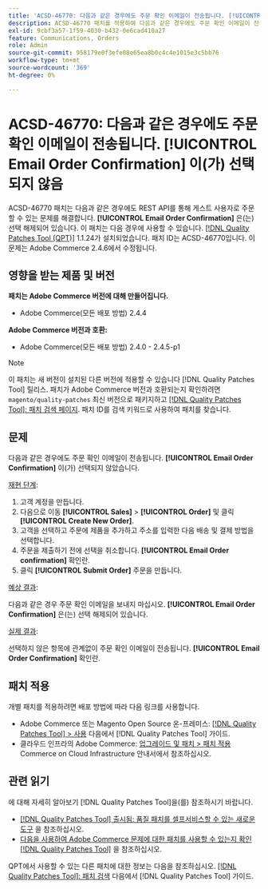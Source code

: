 ```yaml
---
title: 'ACSD-46770: 다음과 같은 경우에도 주문 확인 이메일이 전송됩니다. [!UICONTROL Email Order Confirmation] 선택되지 않음'
description: ACSD-46770 패치를 적용하여 다음과 같은 경우에도 주문 확인 이메일이 전송되는 Adobe Commerce 문제를 해결할 수 있습니다. [!UICONTROL Email Order Confirmation] 이(가) 선택되지 않았습니다.
exl-id: 9cbf3a57-1f59-4030-b432-0e6cad410a27
feature: Communications, Orders
role: Admin
source-git-commit: 958179e0f3efe08e65ea8b0c4c4e1015e3c5bb76
workflow-type: tm+mt
source-wordcount: '369'
ht-degree: 0%

---
```


# ACSD-46770: 다음과 같은 경우에도 주문 확인 이메일이 전송됩니다. **[!UICONTROL Email Order Confirmation]** 이(가) 선택되지 않음

ACSD-46770 패치는 다음과 같은 경우에도 REST API를 통해 게스트 사용자로 주문할 수 있는 문제를 해결합니다. **[!UICONTROL Email Order Confirmation]** 은(는) 선택 해제되어 있습니다. 이 패치는 다음 경우에 사용할 수 있습니다. [[!DNL Quality Patches Tool (QPT)]](/help/announcements/adobe-commerce-announcements/magento-quality-patches-released-new-tool-to-self-serve-quality-patches.md) 1.1.24가 설치되었습니다. 패치 ID는 ACSD-46770입니다. 이 문제는 Adobe Commerce 2.4.6에서 수정됩니다.

## 영향을 받는 제품 및 버전

**패치는 Adobe Commerce 버전에 대해 만들어집니다.**

* Adobe Commerce(모든 배포 방법) 2.4.4

**Adobe Commerce 버전과 호환:**

* Adobe Commerce(모든 배포 방법) 2.4.0 - 2.4.5-p1

>[!NOTE]
>
>이 패치는 새 버전이 설치된 다른 버전에 적용할 수 있습니다 [!DNL Quality Patches Tool] 릴리스. 패치가 Adobe Commerce 버전과 호환되는지 확인하려면 `magento/quality-patches` 최신 버전으로 패키지하고 [[!DNL Quality Patches Tool]: 패치 검색 페이지](https://experienceleague.adobe.com/tools/commerce-quality-patches/index.html). 패치 ID를 검색 키워드로 사용하여 패치를 찾습니다.

## 문제

다음과 같은 경우에도 주문 확인 이메일이 전송됩니다. **[!UICONTROL Email Order Confirmation]** 이(가) 선택되지 않았습니다.

<u>재현 단계</u>:

1. 고객 계정을 만듭니다.
1. 다음으로 이동 **[!UICONTROL Sales]** > **[!UICONTROL Order]** 및 클릭  **[!UICONTROL Create New Order]**.
1. 고객을 선택하고 주문에 제품을 추가하고 주소를 입력한 다음 배송 및 결제 방법을 선택합니다.
1. 주문을 제출하기 전에 선택을 취소합니다. **[!UICONTROL Email Order confirmation]** 확인란.
1. 클릭 **[!UICONTROL Submit Order]** 주문을 만듭니다.

<u>예상 결과</u>:

다음과 같은 경우 주문 확인 이메일을 보내지 마십시오. **[!UICONTROL Email Order Confirmation]** 은(는) 선택 해제되어 있습니다.

<u>실제 결과</u>:

선택하지 않은 항목에 관계없이 주문 확인 이메일이 전송됩니다. **[!UICONTROL Email Order Confirmation]** 확인란.

## 패치 적용

개별 패치를 적용하려면 배포 방법에 따라 다음 링크를 사용합니다.

* Adobe Commerce 또는 Magento Open Source 온-프레미스: [[!DNL Quality Patches Tool] > 사용](https://experienceleague.adobe.com/docs/commerce-operations/tools/quality-patches-tool/usage.html) 다음에서 [!DNL Quality Patches Tool] 가이드.
* 클라우드 인프라의 Adobe Commerce: [업그레이드 및 패치 > 패치 적용](https://experienceleague.adobe.com/docs/commerce-cloud-service/user-guide/develop/upgrade/apply-patches.html) Commerce on Cloud Infrastructure 안내서에서 참조하십시오.

## 관련 읽기

에 대해 자세히 알아보기 [!DNL Quality Patches Tool]을(를) 참조하시기 바랍니다.

* [[!DNL Quality Patches Tool] 출시됨: 품질 패치를 셀프서비스할 수 있는 새로운 도구](/help/announcements/adobe-commerce-announcements/magento-quality-patches-released-new-tool-to-self-serve-quality-patches.md) 을 참조하십시오.
* [다음을 사용하여 Adobe Commerce 문제에 대한 패치를 사용할 수 있는지 확인 [!DNL Quality Patches Tool]](/help/support-tools/patches-available-in-qpt-tool/check-patch-for-magento-issue-with-magento-quality-patches.md) 을 참조하십시오.

QPT에서 사용할 수 있는 다른 패치에 대한 정보는 다음을 참조하십시오. [[!DNL Quality Patches Tool]: 패치 검색](https://experienceleague.adobe.com/tools/commerce-quality-patches/index.html) 다음에서 [!DNL Quality Patches Tool] 가이드.
